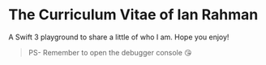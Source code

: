 # The Curriculum Vitae of Ian Rahman

A Swift 3 playground to share a little of who I am. Hope you enjoy!

> PS- Remember to open the debugger console 😘
